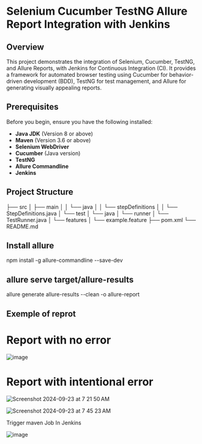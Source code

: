 # Selenium Cucumber TestNG Allure Report Integration with Jenkins

## Overview

This project demonstrates the integration of Selenium, Cucumber, TestNG, and Allure Reports, with Jenkins for Continuous Integration (CI). It provides a framework for automated browser testing using Cucumber for behavior-driven development (BDD), TestNG for test management, and Allure for generating visually appealing reports.

## Prerequisites

Before you begin, ensure you have the following installed:

- **Java JDK** (Version 8 or above)
- **Maven** (Version 3.6 or above)
- **Selenium WebDriver**
- **Cucumber** (Java version)
- **TestNG**
- **Allure Commandline**
- **Jenkins**



## Project Structure


├── src
│   ├── main
│   │   └── java
│   │       └── stepDefinitions
│   │           └── StepDefinitions.java
│   └── test
│       └── java
│           └── runner
│               └── TestRunner.java
│           └── features
│               └── example.feature
├── pom.xml
└── README.md


## Install allure 

npm install -g allure-commandline --save-dev

## allure serve target/allure-results

 allure generate allure-results --clean -o allure-report


 ## Exemple of reprot 

 # Report with no error
 ![image](https://github.com/user-attachments/assets/036c38ca-abaf-4c5d-8ed5-3c551c3673b4)


# Report with intentional error
 ![Screenshot 2024-09-23 at 7 21 50 AM](https://github.com/user-attachments/assets/436f0ee4-ecdf-4251-8e14-ac0f2ca3a707)



![Screenshot 2024-09-23 at 7 45 23 AM](https://github.com/user-attachments/assets/dd120b7c-de97-4d3d-8415-199e44c2ee64)


Trigger maven Job In Jenkins

![image](https://github.com/user-attachments/assets/0245cc48-41bb-4118-bc3e-5aa36a6a1a05)






 



